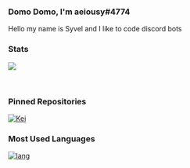 ### Domo Domo, I'm aeiousy#4774

Hello my name is Syvel and I like to code discord bots 

### Stats

<a href='https://github.com/aeiousy/'> <img src='https://github-readme-stats.vercel.app/api?username=aeiousy&count_private=true&show_icons=true&theme=nightowl'> </a>

<p></br></p>

### Pinned Repositories

[![Kei](https://github-readme-stats.vercel.app/api/pin/?username=aeiousy&repo=Kei&theme=nightowl)](https://github.com/aeiousy/Kei)

### Most Used Languages

[![lang](https://github-readme-stats.vercel.app/api/top-langs/?username=aeiousy&layout=compact&theme=nightowl)](https://github.com/aeiousy/)

